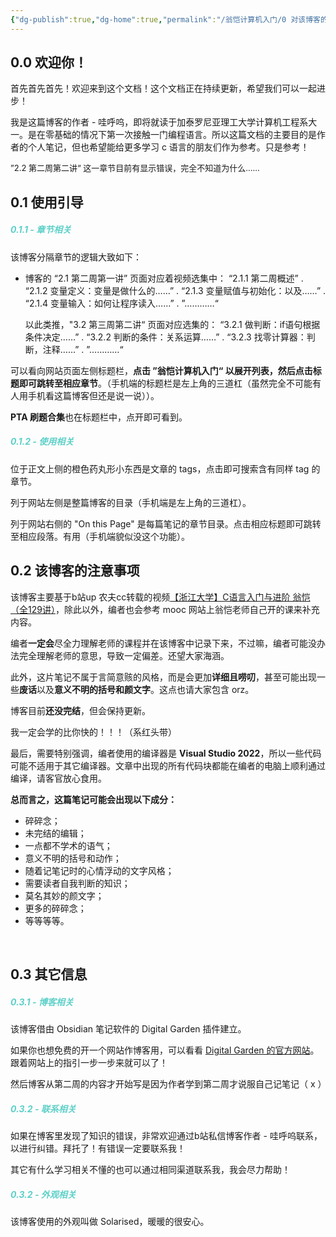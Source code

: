 ```yaml
---
{"dg-publish":true,"dg-home":true,"permalink":"/翁恺计算机入门/0 对该博客的介绍，和一些碎碎念/","tags":["gardenEntry"],"dgPassFrontmatter":true,"created":"2024-07-11T20:31:37.689+08:00","updated":"2024-07-27T12:59:08.827+08:00"}
---
```


## 0.0 欢迎你！

首先首先首先！欢迎来到这个文档！这个文档正在持续更新，希望我们可以一起进步！

我是这篇博客的作者 - 哇呼呜，即将就读于加泰罗尼亚理工大学计算机工程系大一。是在零基础的情况下第一次接触一门编程语言。所以这篇文档的主要目的是作者的个人笔记，但也希望能给更多学习 c 语言的朋友们作为参考。只是参考！

<font size = 2> ”2.2 第二周第二讲“ 这一章节目前有显示错误，完全不知道为什么...... </font>
<br/>
## 0.1 使用引导

#####  <b style="color: #5DD0C8;">0.1.1 - 章节相关</b>
该博客分隔章节的逻辑大致如下：

- 博客的 “2.1 第二周第一讲” 页面对应着视频选集中： “2.1.1 第二周概述”
	.                                                                                 “2.1.2 变量定义：变量是做什么的……”
	.                                                                                 “2.1.3 变量赋值与初始化：以及……”
	.                                                                                 “2.1.4 变量输入：如何让程序读入……”
	.                                                                                 ”…………“
	
	以此类推，"3.2 第三周第二讲“ 页面对应选集的：   “3.2.1 做判断：if语句根据条件决定……”
	.                                                                                 “3.2.2 判断的条件：关系运算……”
	.                                                                                 “3.2.3 找零计算器：判断，注释……”
	.                                                                                 ”…………“

可以看向网站页面左侧标题栏，**点击 ”翁恺计算机入门“ 以展开列表，然后点击标题即可跳转至相应章节**。（手机端的标题栏是左上角的三道杠（虽然完全不可能有人用手机看这篇博客但还是说一说））。

**PTA 刷题合集**也在标题栏中，点开即可看到。

#####  <b style="color: #5DD0C8;">0.1.2 - 使用相关</b>
位于正文上侧的橙色药丸形小东西是文章的 tags，点击即可搜索含有同样 tag 的章节。

列于网站左侧是整篇博客的目录（手机端是左上角的三道杠）。

列于网站右侧的 "On this Page" 是每篇笔记的章节目录。点击相应标题即可跳转至相应段落。有用（手机端貌似没这个功能）。
<br/>

## 0.2 该博客的注意事项

该博客主要基于b站up 农夫cc转载的视频[【浙江大学】C语言入门与进阶 翁恺（全129讲）](https://www.bilibili.com/list/watchlater?oid=380567785&bvid=BV1XZ4y1S7e1&spm_id_from=333.1007.top_right_bar_window_view_later.content.click&p=6)，除此以外，编者也会参考 mooc 网站上翁恺老师自己开的课来补充内容。

编者**一定会**尽全力理解老师的课程并在该博客中记录下来，不过嘛，编者可能没办法完全理解老师的意思，导致一定偏差。还望大家海涵。

此外，这片笔记不属于言简意赅的风格，而是会更加**详细且唠叨**，甚至可能出现一些**废话**以及**意义不明的括号和颜文字**。这点也请大家包含 orz。

博客目前**还没完结**，但会保持更新。

我一定会学的比你快的！！！（系红头带）

最后，需要特别强调，编者使用的编译器是 **Visual Studio 2022**，所以一些代码可能不适用于其它编译器。文章中出现的所有代码块都能在编者的电脑上顺利通过编译，请客官放心食用。

**总而言之，这篇笔记可能会出现以下成分：**
-  碎碎念；
-  未完结的编辑；
-  一点都不学术的语气；
-  意义不明的括号和动作；
-  随着记笔记时的心情浮动的文字风格；
-  需要读者自我判断的知识；
-  莫名其妙的颜文字；
-  更多的碎碎念；
-  等等等等。
<br/>

## 0.3 其它信息

#####  <b style="color: #5DD0C8;">0.3.1 - 博客相关</b>
该博客借由 Obsidian 笔记软件的 Digital Garden 插件建立。

如果你也想免费的开一个网站作博客用，可以看看 [Digital Garden 的官方网站](https://dg-docs.ole.dev/)。跟着网站上的指引一步一步来就可以了！

然后博客从第二周的内容才开始写是因为作者学到第二周才说服自己记笔记（ x ）

#####  <b style="color: #5DD0C8;">0.3.2 - 联系相关</b>
如果在博客里发现了知识的错误，非常欢迎通过b站私信博客作者 - 哇呼呜联系，以进行纠错。拜托了！有错误一定要联系我！

其它有什么学习相关不懂的也可以通过相同渠道联系我，我会尽力帮助！

#####  <b style="color: #5DD0C8;">0.3.2 - 外观相关</b>
该博客使用的外观叫做 Solarised，暖暖的很安心。










